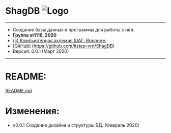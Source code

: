 # ShagDB  ![Logo](img/logo.png)

***
+ Создание базы данных и программы для работы с ней.
+ **Группа st1119, 2020**
+ [(c) Компьютерная акдемия ШАГ. Воронеж](https://vrn.itstep.org/)
+ [GitHub] (https://github.com/itstep-vrn/ShagDB)
+ Версия: 0.0.1 (Март 2020)
***

# README:

[README.md](/README.md)

# Изменения:
+ v0.0.1 Создание дизайна и структуры БД. (Февраль 2020)
